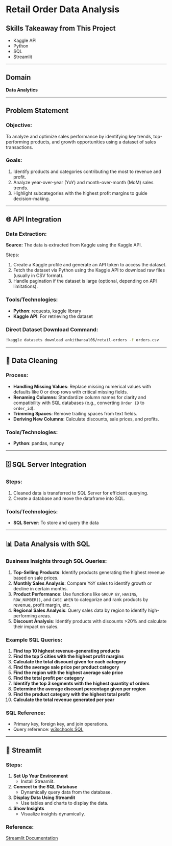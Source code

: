 # Retail Order Data Analysis

## **Skills Takeaway from This Project**
- Kaggle API
- Python
- SQL
- Streamlit

---

## **Domain**
**Data Analytics**

---

## **Problem Statement**
### Objective:
To analyze and optimize sales performance by identifying key trends, top-performing products, and growth opportunities using a dataset of sales transactions.

### Goals:
1. Identify products and categories contributing the most to revenue and profit.
2. Analyze year-over-year (YoY) and month-over-month (MoM) sales trends.
3. Highlight subcategories with the highest profit margins to guide decision-making.

---

## **🌐 API Integration**
### Data Extraction:
**Source:** The data is extracted from Kaggle using the Kaggle API.

Steps:
1. Create a Kaggle profile and generate an API token to access the dataset.
2. Fetch the dataset via Python using the Kaggle API to download raw files (usually in CSV format).
3. Handle pagination if the dataset is large (optional, depending on API limitations).

### Tools/Technologies:
- **Python**: requests, kaggle library
- **Kaggle API**: For retrieving the dataset

### Direct Dataset Download Command:
```bash
!kaggle datasets download ankitbansal06/retail-orders -f orders.csv
```

---

## **🧹 Data Cleaning**
### Process:
- **Handling Missing Values**: Replace missing numerical values with defaults like 0 or drop rows with critical missing fields.
- **Renaming Columns**: Standardize column names for clarity and compatibility with SQL databases (e.g., converting `Order ID` to `order_id`).
- **Trimming Spaces**: Remove trailing spaces from text fields.
- **Deriving New Columns**: Calculate discounts, sale prices, and profits.

### Tools/Technologies:
- **Python**: pandas, numpy

---

## **🗄️ SQL Server Integration**
### Steps:
1. Cleaned data is transferred to SQL Server for efficient querying.
2. Create a database and move the dataframe into SQL.

### Tools/Technologies:
- **SQL Server**: To store and query the data

---

## **📊 Data Analysis with SQL**
### Business Insights through SQL Queries:
1. **Top-Selling Products**: Identify products generating the highest revenue based on sale prices.
2. **Monthly Sales Analysis**: Compare YoY sales to identify growth or decline in certain months.
3. **Product Performance**: Use functions like `GROUP BY`, `HAVING`, `ROW_NUMBER()`, and `CASE WHEN` to categorize and rank products by revenue, profit margin, etc.
4. **Regional Sales Analysis**: Query sales data by region to identify high-performing areas.
5. **Discount Analysis**: Identify products with discounts >20% and calculate their impact on sales.

### Example SQL Queries:
1. **Find top 10 highest revenue-generating products**
2. **Find the top 5 cities with the highest profit margins**
3. **Calculate the total discount given for each category**
4. **Find the average sale price per product category**
5. **Find the region with the highest average sale price**
6. **Find the total profit per category**
7. **Identify the top 3 segments with the highest quantity of orders**
8. **Determine the average discount percentage given per region**
9. **Find the product category with the highest total profit**
10. **Calculate the total revenue generated per year**

### SQL Reference:
- Primary key, foreign key, and join operations.
- Query reference: [w3schools SQL](https://www.w3schools.com/sql/)

---

## **📱 Streamlit**
### Steps:
1. **Set Up Your Environment**
   - Install Streamlit.
2. **Connect to the SQL Database**
   - Dynamically query data from the database.
3. **Display Data Using Streamlit**
   - Use tables and charts to display the data.
4. **Show Insights**
   - Visualize insights dynamically.

### Reference:
[Streamlit Documentation](https://docs.streamlit.io/develop/api-reference)



